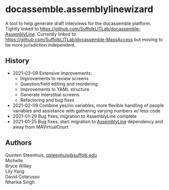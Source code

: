 # docassemble.assemblylinewizard

A tool to help generate draft interviews for the docassemble platform. Tightly linked to https://github.com/SuffolkLITLab/docassemble-AssemblyLine. Currently linked to https://github.com/SuffolkLITLab/docassemble-MassAccess but moving to be more jurisdiction independent.

## History

* 2021-03-09 Extensive improvements:
    * Improvements to review screens
    * Question/field editing and reordering
    * Improvements to YAML structure
    * Generate interstitial screens
    * Refactoring and bug fixes
* 2021-02-09 Combine yes/no variables; more flexible handling of people variables and assistance with gathering varying numbers w/ less code
* 2021-01-29 Bug fixes; migration to AssemblyLine complete
* 2021-01-25 Bug fixes, start migration to [AssemblyLine](https://github.com/SuffolkLITLab/docassemble-AssemblyLine) dependency and away from MAVirtualCourt

## Authors

Quinten Steenhuis, qsteenhuis@suffolk.edu  
Michelle  
Bryce Willey  
Lily Yang  
David Colarusso  
Nharika Singh  

